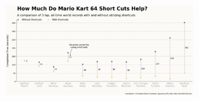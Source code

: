 ![week_22](https://github.com/christopher-reed/tidytuesday/blob/master/2021/week_22/Mario%20Kart%20Recods%20Low%20Res.png)
